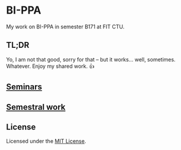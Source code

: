 # BI-PPA

My work on BI-PPA in semester B171 at FIT CTU.

## TL;DR

Yo, I am not that good, sorry for that – but it works... well, sometimes. Whatever. Enjoy my shared work. :thumbsup:

## [Seminars](seminars)

## [Semestral work](semestral-work)

## License

Licensed under the [MIT License](LICENSE).
